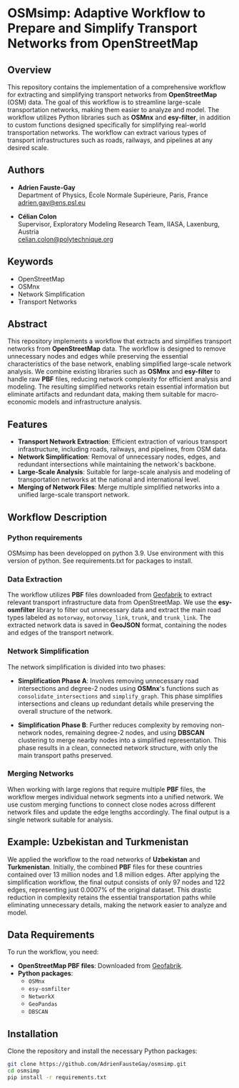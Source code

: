 # OSMsimp: Adaptive Workflow to Prepare and Simplify Transport Networks from OpenStreetMap

## Overview

This repository contains the implementation of a comprehensive workflow for extracting and simplifying transport networks from **OpenStreetMap** (OSM) data. The goal of this workflow is to streamline large-scale transportation networks, making them easier to analyze and model. The workflow utilizes Python libraries such as **OSMnx** and **esy-filter**, in addition to custom functions designed specifically for simplifying real-world transportation networks. The workflow can extract various types of transport infrastructures such as roads, railways, and pipelines at any desired scale.

## Authors

- **Adrien Fauste-Gay**  
  Department of Physics, École Normale Supérieure, Paris, France  
  [adrien.gay@ens.psl.eu](mailto:adrien.gay@ens.psl.eu)

- **Célian Colon**  
  Supervisor, Exploratory Modeling Research Team, IIASA, Laxenburg, Austria  
  [celian.colon@polytechnique.org](mailto:celian.colon@polytechnique.org)

## Keywords

- OpenStreetMap
- OSMnx
- Network Simplification
- Transport Networks

## Abstract

This repository implements a workflow that extracts and simplifies transport networks from **OpenStreetMap** data. The workflow is designed to remove unnecessary nodes and edges while preserving the essential characteristics of the base network, enabling simplified large-scale network analysis. We combine existing libraries such as **OSMnx** and **esy-filter** to handle raw **PBF** files, reducing network complexity for efficient analysis and modeling. The resulting simplified networks retain essential information but eliminate artifacts and redundant data, making them suitable for macro-economic models and infrastructure analysis.

## Features

- **Transport Network Extraction**: Efficient extraction of various transport infrastructure, including roads, railways, and pipelines, from OSM data.
- **Network Simplification**: Removal of unnecessary nodes, edges, and redundant intersections while maintaining the network's backbone.
- **Large-Scale Analysis**: Suitable for large-scale analysis and modeling of transportation networks at the national and international level.
- **Merging of Network Files**: Merge multiple simplified networks into a unified large-scale transport network.

## Workflow Description

### Python requirements

OSMsimp has been developped on python 3.9. Use environment with this version of python. See requirements.txt for packages to install.

### Data Extraction

The workflow utilizes **PBF** files downloaded from [Geofabrik](https://download.geofabrik.de/) to extract relevant transport infrastructure data from OpenStreetMap. We use the **esy-osmfilter** library to filter out unnecessary data and extract the main road types labeled as `motorway`, `motorway_link`, `trunk`, and `trunk_link`. The extracted network data is saved in **GeoJSON** format, containing the nodes and edges of the transport network.

### Network Simplification

The network simplification is divided into two phases:

- **Simplification Phase A**: Involves removing unnecessary road intersections and degree-2 nodes using **OSMnx**'s functions such as `consolidate_intersections` and `simplify_graph`. This phase simplifies intersections and cleans up redundant details while preserving the overall structure of the network.

- **Simplification Phase B**: Further reduces complexity by removing non-network nodes, remaining degree-2 nodes, and using **DBSCAN** clustering to merge nearby nodes into a simplified representation. This phase results in a clean, connected network structure, with only the main transport paths preserved.

### Merging Networks

When working with large regions that require multiple **PBF** files, the workflow merges individual network segments into a unified network. We use custom merging functions to connect close nodes across different network files and update the edge lengths accordingly. The final output is a single network suitable for analysis.

## Example: Uzbekistan and Turkmenistan

We applied the workflow to the road networks of **Uzbekistan** and **Turkmenistan**. Initially, the combined **PBF** files for these countries contained over 13 million nodes and 1.8 million edges. After applying the simplification workflow, the final output consists of only 97 nodes and 122 edges, representing just 0.0007% of the original dataset. This drastic reduction in complexity retains the essential transportation paths while eliminating unnecessary details, making the network easier to analyze and model.

## Data Requirements

To run the workflow, you need:

- **OpenStreetMap PBF files**: Downloaded from [Geofabrik](https://download.geofabrik.de/).
- **Python packages**:
  - `OSMnx`
  - `esy-osmfilter`
  - `NetworkX`
  - `GeoPandas`
  - `DBSCAN`

## Installation

Clone the repository and install the necessary Python packages:

```bash
git clone https://github.com/AdrienFausteGay/osmsimp.git
cd osmsimp
pip install -r requirements.txt
